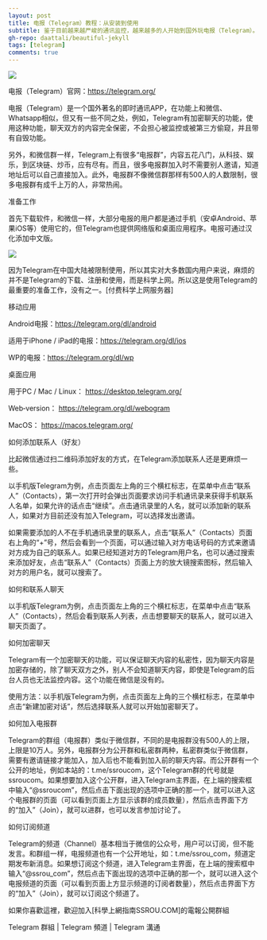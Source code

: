 ```yaml
---
layout: post
title: 电报（Telegram）教程：从安装到使用
subtitle: 鉴于目前越来越严峻的通讯监控，越来越多的人开始到国外玩电报（Telegram）。
gh-repo: daattali/beautiful-jekyll
tags: [telegram]
comments: true
---
```


![](https://github.com/ss-ssrcom/ssrou/blob/master/img/blog/db.png)

电报（Telegram）官网：https://telegram.org/

电报（Telegram）是一个国外著名的即时通讯APP，在功能上和微信、Whatsapp相似，但又有一些不同之处，例如，Telegram有加密聊天的功能，使用这种功能，聊天双方的内容完全保密，不会担心被监控或被第三方偷窥，并且带有自毁功能。

另外，和微信群一样，Telegram上有很多“电报群”，内容五花八门，从科技、娱乐，到区块链、炒币，应有尽有。而且，很多电报群加入时不需要别人邀请，知道地址后可以自己直接加入。此外，电报群不像微信群那样有500人的人数限制，很多电报群有成千上万的人，非常热闹。

准备工作

首先下载软件，和微信一样，大部分电报的用户都是通过手机（安卓Android、苹果iOS等）使用它的，但Telegram也提供网络版和桌面应用程序。电报可通过汉化添加中文版。

![](https://github.com/ss-ssrcom/ssrou/blob/master/img/blog/db.png)

因为Telegram在中国大陆被限制使用，所以其实对大多数国内用户来说，麻烦的并不是Telegram的下载、注册和使用，而是科学上网。所以这是使用Telegram的最重要的准备工作，没有之一。[付费科学上网服务器]

移动应用

Android电报：https://telegram.org/dl/android

适用于iPhone / iPad的电报：https://telegram.org/dl/ios

WP的电报：https://telegram.org/dl/wp

桌面应用

用于PC / Mac / Linux： https://desktop.telegram.org/

Web‑version： https://telegram.org/dl/webogram

MacOS： https://macos.telegram.org/

如何添加联系人（好友）

比起微信通过扫二维码添加好友的方式，在Telegram添加联系人还是更麻烦一些。

以手机版Telegram为例，点击页面左上角的三个横杠标志，在菜单中点击“联系人”（Contacts），第一次打开时会弹出页面要求访问手机通讯录来获得手机联系人名单，如果允许的话点击“继续”。点击通讯录里的人名，就可以添加新的联系人，如果对方目前还没有加入Telegram，可以选择发出邀请。

如果需要添加的人不在手机通讯录里的联系人，点击“联系人”（Contacts）页面右上角的“+”号，然后会看到一个页面，可以通过输入对方电话号码的方式来邀请对方成为自己的联系人。如果已经知道对方的Telegram用户名，也可以通过搜索来添加好友，点击“联系人”（Contacts）页面上方的放大镜搜索图标，然后输入对方的用户名，就可以搜索了。

如何和联系人聊天

以手机版Telegram为例，点击页面左上角的三个横杠标志，在菜单中点击“联系人”（Contacts），然后会看到联系人列表，点击想要聊天的联系人，就可以进入聊天页面了。

如何加密聊天

Telegram有一个加密聊天的功能，可以保证聊天内容的私密性，因为聊天内容是加密存储的，除了聊天双方之外，别人不会知道聊天内容，即使是Telegram的后台人员也无法监控内容。这个功能在微信是没有的。

使用方法：以手机版Telegram为例，点击页面左上角的三个横杠标志，在菜单中点击“新建加密对话”，然后选择联系人就可以开始加密聊天了。

如何加入电报群

Telegram的群组（电报群）类似于微信群，不同的是电报群没有500人的上限，上限是10万人。另外，电报群分为公开群和私密群两种，私密群类似于微信群，需要有邀请链接才能加入，加入后也不能看到加入前的聊天内容。而公开群有一个公开的地址，例如本站的：t.me/ssroucom，这个Telegram群的代号就是ssroucom。如果想要加入这个公开群，进入Telegram主界面，在上端的搜索框中输入“@ssroucom”，然后点击下面出现的选项中正确的那一个，就可以进入这个电报群的页面（可以看到页面上方显示该群的成员数量），然后点击界面下方的“加入”（Join），就可以进群，也可以发言参加讨论了。

如何订阅频道

Telegram的频道（Channel）基本相当于微信的公众号，用户可以订阅，但不能发言。和群组一样，电报频道也有一个公开地址，如：t.me/ssrou_com，频道定期发布新消息。如果想订阅这个频道，进入Telegram主界面，在上端的搜索框中输入“@ssrou_com”，然后点击下面出现的选项中正确的那一个，就可以进入这个电报频道的页面（可以看到页面上方显示频道的订阅者数量），然后点击界面下方的“加入”（Join），就可以订阅这个频道了。

如果你喜歡這裡，歡迎加入[科學上網指南SSROU.COM]的電報公開群組

Telegram 群組 | Telegram 頻道 | Telegram 溝通
